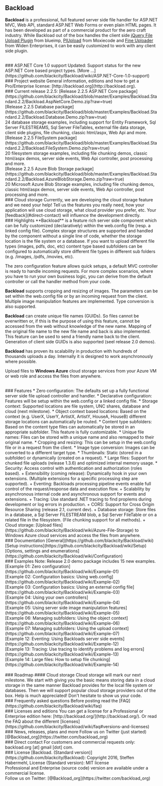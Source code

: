 ## Backload
**Backload** is a professional, full featured server side file handler for ASP.NET MVC, Web API, standard ASP.NET Web Forms or even plain HTML pages. It has been developed as part of a commercial product for the aero craft industry. 
While Backload out of the box handles the client side [jQuery File Upload Plugin](https://github.com/blueimp/jQuery-File-Upload) from blueimp, [PlUpload](https://github.com/moxiecode/plupload) from Moxiecode and [Fine Uploader](http://fineuploader.com/) from Widen Enterprises, it can be easily customized to work with any client side plugin.

<br />
### ASP.NET Core 1.0 support
Updated: Support status for the new ASP.NET Core based project types. [More ...](https://github.com/blackcity/Backload/wiki/ASP.NET-Core-1.0-support)

<br />
### Project website
General information, editions and how to get a Pro/Enterprise license:
[http://backload.org](http://backload.org). 

<!--
<br />
### Release 2.1: 
[Release 2.1 final package](https://github.com/blackcity/Backload/releases/download/v2.1.5.0/Backload.Standard.2.1.Full.zip)<br />
-->
<br />
### Current release 2.2.5:
[Release 2.2.5 ASP.NET Core package](https://github.com/blackcity/Backload/blob/master/Examples/Backload.Standard.2.2/Backload.AspNetCore.Demo.zip?raw=true)<br />
[Release 2.2.5 Database package](https://github.com/blackcity/Backload/blob/master/Examples/Backload.Standard.2.2/Backload.Database.Demo.zip?raw=true)<br />
24 database storage examples, including support for Entity Framework, Sql Server FILESTREAMS, Sql Server FileTables, external file data storage, client side plugins, file chunking, classic html/aspx, Web Api and more.<br />
[Release 2.2.5 FileSystem package](https://github.com/blackcity/Backload/blob/master/Examples/Backload.Standard.2.2/Backload.FileSystem.Demo.zip?raw=true)<br />
20 filesystem storage examples, including file chunking demos, classic html/aspx demos, server side events, Web Api controller, post processing and more.<br />
[Release 2.2.5 Azure Blob Storage package](https://github.com/blackcity/Backload/blob/master/Examples/Backload.Standard.2.2/Backload.AzureBlobStorage.Demo.zip?raw=true)<br />
20 Microsoft Azure Blob Storage examples, including file chunking demos, classic html/aspx demos, server side events, Web Api controller, post processing and more.


<br />
### Cloud storage
Currently, we are developing the cloud storage feature and we need your help! Tell us the features you really need, how your application will use cloud storage, what cloud provider you prefer, etc. Your [feedback](#direct-contact) will influence the development directly.

<br />
### Highlights
**Backload** is a feature rich server side component which can be fully customized (declaratively) within the web.config file (resp. a linked config file). Complex storage structures are supported and handled by the component without a single line of code, whether the storage location is the file system or a database. If you want to upload different file types (images, pdfs, doc, etc) content type based subfolders can be configured to automatically store different file types in different sub folders (e.g. /images, /pdfs, /movies, etc).

The zero configuration feature allows quick setups, a default MVC controller is ready to handle incoming requests. For more complex scenarios, where you have to run your own business logic, you can derive from the default controller or call the handler method from your code. 

**Backload** supports cropping and resizing of images. The parameters can be set within the web.config file or by an incoming request from the client. Multiple image manipulation features are implemented. Type conversion is also supported.

**Backload** can create unique file names (GUIDs). So files cannot be overwritten or, if this is the purpose of using this feature, cannot be accessed from the web without knowledge of the new name. Mapping of the original file name to the new file name and back is also implemented. This feature can be used to send a friendly name back to the client. Generation of client side GUIDs is also supported (seel release 2.0 demos). 

**Backload** has proven its scalability in production with hundreds of thousands uploads a day. Internally it is designed to work asynchronously where possible.

Upload files to **Windows Azure** cloud storage services from your Azure VM or web role and access the files from anywhere.

<br />
### Features
* Zero configuration: The defaults set up a fully functional server side file upload controller and handler.
* Declarative configuration: Features will be setup within the web.config or a linked config file.
* Storage context: Supported locations are file system, UNC shares, database and cloud (next milestone).
* Object context based locations: Based on the context (e.g. UserX, UserY, ArtistX, ArtistY, HouseA, HouseB) different storage locations can automatically be routed.
* Content type subfolders: Based on the content type files can automatically be stored in an appropriate subfolder. This feature is fully customizable.
* Unique file names: Files can be stored with a unique name and also remapped to their original name.
* Cropping and resizing: This can be setup in the web.config file or in a request from the client.
* Image type conversion: Images can be converted to a different target type.
* Thumbnails: Static (stored in a subfolder) or dynamically (created on a request). 
* Large files: Support for chunked file uploads (release 1.3.6) and optimized internal memory usage.
* Security: Access control with authentication and authorization (roles based).
+ Extensibility (coming release): Dynamically hook in your own extensions. (Multiple extensions for a specific processing step are supported).
+ Eventing: Backloads processing pipeline events enable full control of the request/response data and execution flow.
+ Scalability by asynchronous internal code and asynchronous support for events and extensions.
+ Tracing: Use standard .NET tracing to find proplems during development or log errors in production.
+ CORS: Support for Cross Origin Resource Sharing (release 2.1, current dev).
+ Database storage: Store files in a database, a Sql Server FILESTREAM blob, a Sql Server FileTable or on a related file in the filesystem. (File chunking support for all methods).
+ Cloud storage: [Upload files](https://github.com/blackcity/Backload/wiki/Azure-File-Storage) to Windows Azure cloud services and access the files from anywhere.

<br />
### Documentation
[General](https://github.com/blackcity/Backload/wiki)<br />
[Setup instructions](https://github.com/blackcity/Backload/wiki/Setup)<br />
[Options, settings and enumerations](https://github.com/blackcity/Backload/wiki/Configuration)

<br />
### Examples
Note: Release 2.0 demo package includes 15 new examples.<br />
[Example 01: Zero configuration](https://github.com/blackcity/Backload/wiki/Example-01)<br />
[Example 02: Configuration basics: Using web.config](https://github.com/blackcity/Backload/wiki/Example-02)<br />
[Example 03: Configuration basics: Using an external config file](https://github.com/blackcity/Backload/wiki/Example-03)<br />
[Example 04: Using your own controllers](https://github.com/blackcity/Backload/wiki/Example-04)<br />
[Example 05: Using server side image manipulation features](https://github.com/blackcity/Backload/wiki/Example-05)<br />
[Example 06: Managing subfolders: Using the object context](https://github.com/blackcity/Backload/wiki/Example-06)<br />
[Example 07: Managing subfolders: Using the upload context](https://github.com/blackcity/Backload/wiki/Example-07)<br />
[Example 12: Eventing: Using Backloads server side events](https://github.com/blackcity/Backload/wiki/Example-12)<br />
[Example 13: Tracing: Use tracing to identify problems and log errors](https://github.com/blackcity/Backload/wiki/Example-13)<br />
[Example 14: Large files: How to setup file chunking](https://github.com/blackcity/Backload/wiki/Example-14)<br />

<br />
### Roadmap
#### Cloud storage
Cloud storage will mark our next milestone. We start with giving you the basic means storing data in a cloud storage in the same manner Backload provides for the local file system or databases. Then we will support popular cloud storage providers out of the box. Help is much appreciated! Don't hesitate to show us your code. 

<br />
### Frequently asked questions
Before posting read the [FAQ](https://github.com/blackcity/Backload/wiki/faq)

<br />
### Licenses and editions
You can get a license for a Professional or Enterprise edition here: [http://backload.org/](http://backload.org/). 
Or read the FAQ about the different [licenses](https://github.com/blackcity/Backload/wiki/faq#versions-and-licenses)

<br />
### News, releases, plans and more
Follow us on Twitter (just started) [@Backload_org](https://twitter.com/backload_org)

<br />
### Direct contact
For customers and commercial requests only: backload.org [at] gmail [dot] com.

<br />
### License
[Backload. (Standard version)](https://github.com/blackcity/Backload): Copyright 2016, Steffen Habermehl, License (Standard version): MIT license<br />
Professional and Enterprise (source code) version are available under a commercial license.<br/>
Follow us on Twitter: [@Backload_org](https://twitter.com/backload_org)
